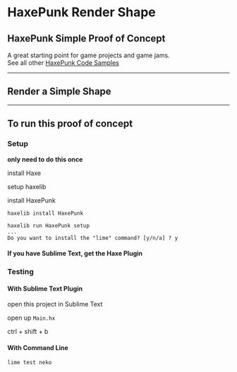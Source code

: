 # HaxePunk Render Shape

## HaxePunk Simple Proof of Concept

A great starting point for game projects and game jams.  
See all other [HaxePunk Code Samples](https://github.com/GomaGames?query=HaxePunk)

----

## Render a Simple Shape


----

## To run this proof of concept

### Setup
__only need to do this once__

install Haxe

setup haxelib

install HaxePunk

````
haxelib install HaxePunk
````

````
haxelib run HaxePunk setup
...
Do you want to install the "lime" command? [y/n/a] ? y
````

#### If you have Sublime Text, get the Haxe Plugin




### Testing

#### With Sublime Text Plugin

open this project in Sublime Text

open up `Main.hx`

ctrl + shift + b

#### With Command Line

````
lime test neko 
````